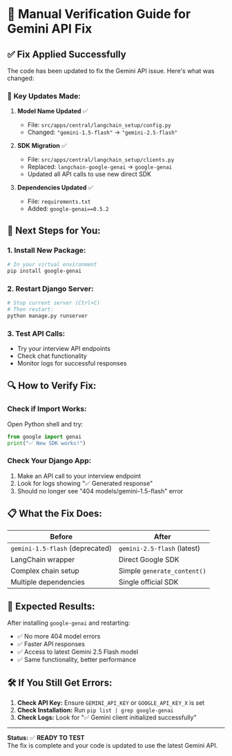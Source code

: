 # 🔧 Manual Verification Guide for Gemini API Fix

## ✅ **Fix Applied Successfully**

The code has been updated to fix the Gemini API issue. Here's what was changed:

### 🎯 **Key Updates Made:**

1. **Model Name Updated** ✅
   - File: `src/apps/central/langchain_setup/config.py`
   - Changed: `"gemini-1.5-flash"` → `"gemini-2.5-flash"`

2. **SDK Migration** ✅  
   - File: `src/apps/central/langchain_setup/clients.py`
   - Replaced: `langchain-google-genai` → `google-genai` 
   - Updated all API calls to use new direct SDK

3. **Dependencies Updated** ✅
   - File: `requirements.txt`
   - Added: `google-genai==0.5.2`

## 🚀 **Next Steps for You:**

### 1. Install New Package:
```bash
# In your virtual environment
pip install google-genai
```

### 2. Restart Django Server:
```bash
# Stop current server (Ctrl+C)
# Then restart:
python manage.py runserver
```

### 3. Test API Calls:
- Try your interview API endpoints
- Check chat functionality  
- Monitor logs for successful responses

## 🔍 **How to Verify Fix:**

### Check if Import Works:
Open Python shell and try:
```python
from google import genai
print("✅ New SDK works!")
```

### Check Your Django App:
1. Make an API call to your interview endpoint
2. Look for logs showing "✅ Generated response"
3. Should no longer see "404 models/gemini-1.5-flash" error

## 📋 **What the Fix Does:**

| Before | After |
|--------|-------|
| `gemini-1.5-flash` (deprecated) | `gemini-2.5-flash` (latest) |
| LangChain wrapper | Direct Google SDK |
| Complex chain setup | Simple `generate_content()` |
| Multiple dependencies | Single official SDK |

## 🎯 **Expected Results:**

After installing `google-genai` and restarting:
- ✅ No more 404 model errors
- ✅ Faster API responses 
- ✅ Access to latest Gemini 2.5 Flash model
- ✅ Same functionality, better performance

## 🛠️ **If You Still Get Errors:**

1. **Check API Key:** Ensure `GEMINI_API_KEY` or `GOOGLE_API_KEY_X` is set
2. **Check Installation:** Run `pip list | grep google-genai`
3. **Check Logs:** Look for "✅ Gemini client initialized successfully"

---

**Status:** ✅ **READY TO TEST**  
The fix is complete and your code is updated to use the latest Gemini API.